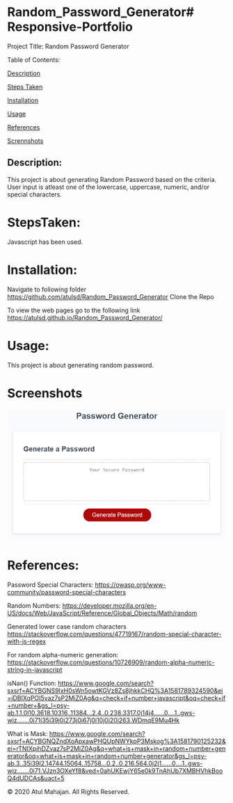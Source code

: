 # Random_Password_Generator# Responsive-Portfolio

Project Title: Random Password Generator

Table of Contents:

[Description](#Description:)

[Steps Taken](#StepsTaken:)

[Installation](#Installation:)

[Usage](#Usage:)

[References](#References:)

[Scrennshots](#Screenshots:)

## Description:

This project is about generating Random Password based on the criteria. User input is atleast one of the lowercase, uppercase, numeric, and/or special characters.

# StepsTaken:

Javascript has been used.

# Installation:

Navigate to following folder
https://github.com/atulsd/Random_Password_Generator
Clone the Repo

To view the web pages go to the following link
https://atulsd.github.io/Random_Password_Generator/

# Usage:

This project is about generating random password.

# Screenshots

![Screenshot](/images/demo.png)

# References:

Password Special Characters: https://owasp.org/www-community/password-special-characters

Random Numbers: https://developer.mozilla.org/en-US/docs/Web/JavaScript/Reference/Global_Objects/Math/random

Generated lower case random characters
https://stackoverflow.com/questions/47719167/random-special-character-with-js-regex

For random alpha-numeric generation:
https://stackoverflow.com/questions/10726909/random-alpha-numeric-string-in-javascript

isNan() Function:
https://www.google.com/search?sxsrf=ACYBGNS9IxH0sWn5owtKGVz8Zs8jhkkCHQ%3A1581789324590&ei=jDBIXqPOI5vaz7sP2MiZ0Ag&q=check+if+number+javascript&oq=check+if+number+&gs_l=psy-ab.1.1.0l10.3618.10316..11384...2.4..0.238.3317.0j14j4......0....1..gws-wiz.......0i71j35i39j0i273j0i67j0i10j0i20i263.WDmqE9Mu4Hk

What is Mask:
https://www.google.com/search?sxsrf=ACYBGNQZndXoApxawPHQUpNWYkpP3Mskog%3A1581790125232&ei=rTNIXpjhDZvaz7sP2MiZ0Ag&q=what+is+mask+in+random+number+generator&oq=what+is+mask+in+random+number+generator&gs_l=psy-ab.3..35i39l2.14744.15064..15758...0.2..0.216.564.0j2j1......0....1..gws-wiz.......0i71.VJzn3OXeYf8&ved=0ahUKEwjY65e0k9TnAhUb7XMBHVhkBooQ4dUDCAs&uact=5

© 2020 Atul Mahajan. All Rights Reserved.
